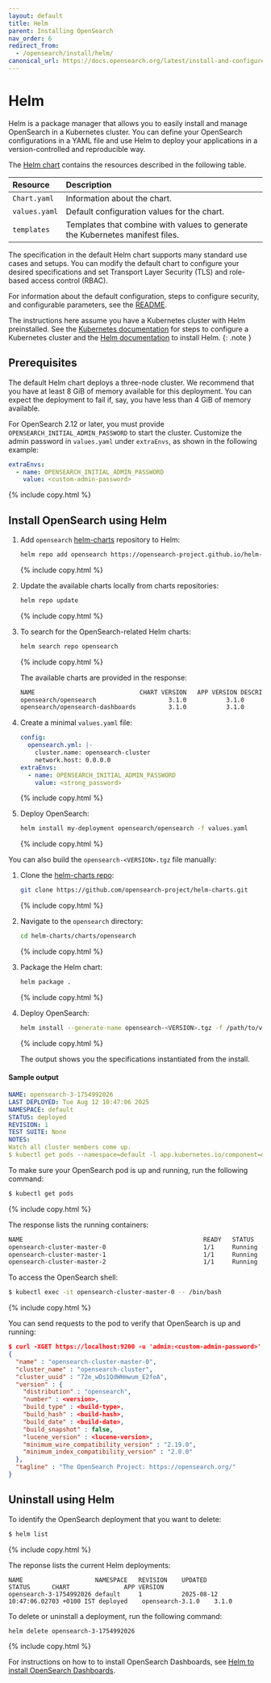 ```yaml
---
layout: default
title: Helm
parent: Installing OpenSearch
nav_order: 6
redirect_from:
  - /opensearch/install/helm/
canonical_url: https://docs.opensearch.org/latest/install-and-configure/install-opensearch/helm/
---
```


# Helm

Helm is a package manager that allows you to easily install and manage OpenSearch in a Kubernetes cluster. You can define your OpenSearch configurations in a YAML file and use Helm to deploy your applications in a version-controlled and reproducible way.

The [Helm chart](https://github.com/opensearch-project/helm-charts) contains the resources described in the following table.

Resource | Description
:--- | :---
`Chart.yaml` |  Information about the chart.
`values.yaml` |  Default configuration values for the chart.
`templates` |  Templates that combine with values to generate the Kubernetes manifest files.

The specification in the default Helm chart supports many standard use cases and setups. You can modify the default chart to configure your desired specifications and set Transport Layer Security (TLS) and role-based access control (RBAC).

For information about the default configuration, steps to configure security, and configurable parameters, see the
[README](https://github.com/opensearch-project/helm-charts/blob/main/README.md).

The instructions here assume you have a Kubernetes cluster with Helm preinstalled. See the [Kubernetes documentation](https://kubernetes.io/docs/setup/) for steps to configure a Kubernetes cluster and the [Helm documentation](https://helm.sh/docs/intro/install/) to install Helm.
{: .note }

## Prerequisites

The default Helm chart deploys a three-node cluster. We recommend that you have at least 8 GiB of memory available for this deployment. You can expect the deployment to fail if, say, you have less than 4 GiB of memory available.

For OpenSearch 2.12 or later, you must provide `OPENSEARCH_INITIAL_ADMIN_PASSWORD` to start the cluster. Customize the admin password in `values.yaml` under `extraEnvs`, as shown in the following example:

```yaml
extraEnvs:
  - name: OPENSEARCH_INITIAL_ADMIN_PASSWORD
    value: <custom-admin-password>
```
{% include copy.html %}

## Install OpenSearch using Helm

1. Add `opensearch` [helm-charts](https://github.com/opensearch-project/helm-charts) repository to Helm:

   ```bash
   helm repo add opensearch https://opensearch-project.github.io/helm-charts/
   ```
   {% include copy.html %}

1. Update the available charts locally from charts repositories:

   ```bash
   helm repo update
   ```
   {% include copy.html %}

1. To search for the OpenSearch-related Helm charts:

   ```bash
   helm search repo opensearch
   ```
   {% include copy.html %}

   The available charts are provided in the response:

   ```bash
   NAME                            	CHART VERSION	APP VERSION	DESCRIPTION                           
   opensearch/opensearch                  	3.1.0        	3.1.0      	A Helm chart for OpenSearch                      
   opensearch/opensearch-dashboards       	3.1.0        	3.1.0      	A Helm chart for OpenSearch Dashboards
   ```

1. Create a minimal `values.yaml` file:

   ```yaml
   config:
     opensearch.yml: |-
       cluster.name: opensearch-cluster
       network.host: 0.0.0.0
   extraEnvs:
     - name: OPENSEARCH_INITIAL_ADMIN_PASSWORD
       value: <strong_password>
   ```
   {% include copy.html %}

1. Deploy OpenSearch:

   ```bash
   helm install my-deployment opensearch/opensearch -f values.yaml
   ```
   {% include copy.html %}

You can also build the `opensearch-<VERSION>.tgz` file manually:

1. Clone the [helm-charts repo](https://github.com/opensearch-project/helm-charts/tree/main):

   ```bash
   git clone https://github.com/opensearch-project/helm-charts.git
   ```
   {% include copy.html %}

1. Navigate to the `opensearch` directory:

   ```bash
   cd helm-charts/charts/opensearch
   ```
   {% include copy.html %}

1. Package the Helm chart:

   ```bash
   helm package .
   ```
   {% include copy.html %}

1. Deploy OpenSearch:

   ```bash
   helm install --generate-name opensearch-<VERSION>.tgz -f /path/to/values.yaml
   ```
   {% include copy.html %}

   The output shows you the specifications instantiated from the install.


#### Sample output

  ```yaml
  NAME: opensearch-3-1754992026
  LAST DEPLOYED: Tue Aug 12 10:47:06 2025
  NAMESPACE: default
  STATUS: deployed
  REVISION: 1
  TEST SUITE: None
  NOTES:
  Watch all cluster members come up.
  $ kubectl get pods --namespace=default -l app.kubernetes.io/component=opensearch-cluster-master -w
  ```

To make sure your OpenSearch pod is up and running, run the following command:

```bash
$ kubectl get pods
```
{% include copy.html %}

The response lists the running containers:

```bash
NAME                                                  READY   STATUS    RESTARTS   AGE
opensearch-cluster-master-0                           1/1     Running   0          3m56s
opensearch-cluster-master-1                           1/1     Running   0          3m56s
opensearch-cluster-master-2                           1/1     Running   0          3m56s
```

To access the OpenSearch shell:

```bash
$ kubectl exec -it opensearch-cluster-master-0 -- /bin/bash
```
{% include copy.html %}

You can send requests to the pod to verify that OpenSearch is up and running:

```json
$ curl -XGET https://localhost:9200 -u 'admin:<custom-admin-password>' --insecure
{
  "name" : "opensearch-cluster-master-0",
  "cluster_name" : "opensearch-cluster",
  "cluster_uuid" : "72e_wDs1QdWHmwum_E2feA",
  "version" : {
    "distribution" : "opensearch",
    "number" : <version>,
    "build_type" : <build-type>,
    "build_hash" : <build-hash>,
    "build_date" : <build-date>,
    "build_snapshot" : false,
    "lucene_version" : <lucene-version>,
    "minimum_wire_compatibility_version" : "2.19.0",
    "minimum_index_compatibility_version" : "2.0.0"
  },
  "tagline" : "The OpenSearch Project: https://opensearch.org/"
}
```

## Uninstall using Helm

To identify the OpenSearch deployment that you want to delete:

```bash
$ helm list
```
{% include copy.html %}

The reponse lists the current Helm deployments:

```
NAME                   	NAMESPACE	REVISION	UPDATED                            	STATUS  	CHART           	APP VERSION
opensearch-3-1754992026	default  	1       	2025-08-12 10:47:06.02703 +0100 IST	deployed	opensearch-3.1.0	3.1.0      
```

To delete or uninstall a deployment, run the following command:

```bash
helm delete opensearch-3-1754992026
```
{% include copy.html %}

For instructions on how to to install OpenSearch Dashboards, see [Helm to install OpenSearch Dashboards]({{site.url}}{{site.baseurl}}/dashboards/install/helm/).
